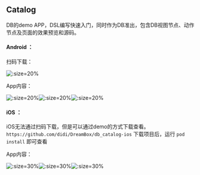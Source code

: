 ## Catalog

DB的demo APP，DSL编写快速入门，同时作为DB准出，包含DB视图节点、动作节点及页面的效果预览和源码。

#### Android ：

扫码下载：

![](../assets/catalog_android.png ':size=20%')

App内容：

![](../assets/catalog_app1.png ':size=20%')![](../assets/catalog_app2.png ':size=20%')![](../assets/catalog_app3.png ':size=20%')

#### iOS ：

iOS无法通过扫码下载，但是可以通过demo的方式下载查看。`https://github.com/didi/DreamBox/db_catalog-ios` 下载项目后，运行 `pod install` 即可查看


App内容：

![](../assets/catalog_app1_iOS.png ':size=30%')![](../assets/catalog_app2_iOS.png ':size=30%')![](../assets/catalog_app3_iOS.png ':size=30%')